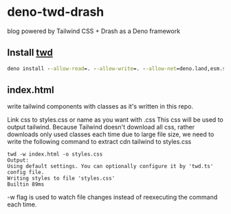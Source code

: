 # deno-twd-drash
blog powered by Tailwind CSS + Drash as a Deno framework
## Install <a href="https://github.com/kt3k/twd">twd</a>
```cmd
deno install --allow-read=. --allow-write=. --allow-net=deno.land,esm.sh,cdn.esm.sh -fq https://deno.land/x/twd@v0.4.8/cli.ts
```

## index.html
write tailwind components with classes as it's written in this repo.

Link css to styles.css or name as you want with .css
This css will be used to output tailwind.
Because Tailwind doesn't download all css, rather downloads only used classes each time due to large file size, we need to write the following command to extract cdn tailwind to styles.css
```
twd -w index.html -o styles.css
Output: 
Using default settings. You can optionally configure it by 'twd.ts' config file.
Writing styles to file 'styles.css'
Builtin 89ms
```

-w flag is used to watch file changes instead of reexecuting the command each time.